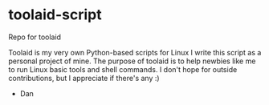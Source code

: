 # toolaid-script
Repo for toolaid

Toolaid is my very own Python-based scripts for Linux
I write this script as a personal project of mine. 
The purpose of toolaid is to help newbies like me to run Linux basic tools and shell commands.
I don't hope for outside contributions, but I appreciate if there's any :)

- Dan
